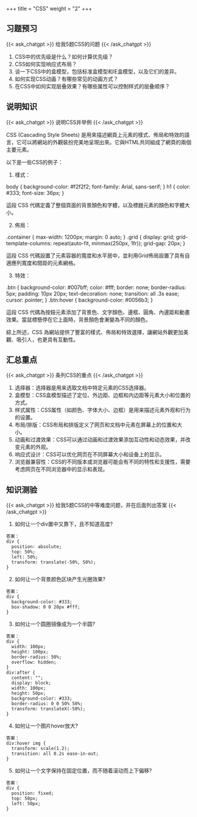 +++
title = "CSS"
weight = "2"
+++
## 习题预习
{{< ask_chatgpt >}}
给我5题CSS的问题
{{< /ask_chatgpt >}}



1. CSS中的优先级是什么？如何计算优先级？
2. CSS如何实现响应式布局？
3. 谈一下CSS中的盒模型，包括标准盒模型和IE盒模型，以及它们的差异。
4. 如何实现CSS动画？有哪些常见的动画方式？
5. 在CSS中如何实现层叠效果？有哪些属性可以控制样式的层叠顺序？   

## 说明知识
{{< ask_chatgpt >}}
说明CSS并举例
{{< /ask_chatgpt >}}



CSS (Cascading Style Sheets) 是用來描述網頁上元素的樣式、佈局和特效的語言，它可以將網站的外觀裝扮完美地呈現出來。它與HTML共同組成了網頁的兩個主要元素。

以下是一些CSS的例子：

1. 樣式：

body {
  background-color: #f2f2f2;
  font-family: Arial, sans-serif;
}
h1 {
  color: #333;
  font-size: 36px;
}

這段 CSS 代碼定義了整個頁面的背景顏色和字體，以及標題元素的顏色和字體大小。

2. 佈局：

.container {
  max-width: 1200px;
  margin: 0 auto;
}
.grid {
  display: grid;
  grid-template-columns: repeat(auto-fit, minmax(250px, 1fr));
  grid-gap: 20px;
}

這段 CSS 代碼設置了元素容器的寬度和水平居中，並利用Grid佈局設置了具有自適應列寬度和間距的元素網格。

3. 特效：

.btn {
  background-color: #007bff;
  color: #fff;
  border: none;
  border-radius: 5px;
  padding: 10px 20px;
  text-decoration: none;
  transition: all .3s ease;
  cursor: pointer;
}
.btn:hover {
  background-color: #0056b3;
}

這段 CSS 代碼為按鈕元素添加了背景色、文字顏色、邊框、圓角、內邊距和動畫效果。當鼠標懸停在它上面時，背景顏色會漸變為不同的顏色。

綜上所述，CSS 為網站提供了豐富的樣式、佈局和特效選擇，讓網站外觀更加美觀、吸引人，也更具有互動性。   

## 汇总重点
{{< ask_chatgpt >}}
条列CSS的重点
{{< /ask_chatgpt >}}



1. 选择器：选择器是用来选取文档中特定元素的CSS选择器。
2. 盒模型：CSS盒模型描述了定位、外边距、边框和内边距等元素大小和位置的方式。
3. 样式属性：CSS属性（如颜色、字体大小、边框）是用来描述元素外观和行为的设置。
4. 布局/排版：CSS布局和排版定义了网页和文档中元素在屏幕上的位置和大小。
5. 动画和过渡效果：CSS可以通过动画和过渡效果添加互动性和动态效果，并改变元素的外观。
6. 响应式设计：CSS可以优化网页在不同屏幕大小和设备上的显示。
7. 浏览器兼容性：CSS的不同版本或浏览器可能会有不同的特性和支援性，需要考虑网页在不同浏览器中的显示和表现。   

## 知识测验
{{< ask_chatgpt >}}
给我5题CSS的中等难度问题，并在后面列出答案
{{< /ask_chatgpt >}}



1. 如何让一个div置中又靠下，且不知道高度?

```
答案： 
div {
  position: absolute;
  top: 50%;
  left: 50%;
  transform: translate(-50%, 50%);
}
```

2. 如何让一个背景颜色区块产生光圈效果?

```
答案：
div {
  background-color: #333;
  box-shadow: 0 0 20px #fff;
}
```

3. 如何让一个圆圈镜像成为一个半圆?

```
答案：
div {
  width: 100px;
  height: 100px;
  border-radius: 50%;
  overflow: hidden;
}
div:after {
  content: "";
  display: block;
  width: 100px;
  height: 50px;
  background-color: #333;
  border-radius: 0 0 50% 50%;
  transform: translateX(-50%);
}
```

4. 如何让一个图片hover放大?

```
答案：
div:hover img {
  transform: scale(1.2);
  transition: all 0.2s ease-in-out;
}
```

5. 如何让一个文字保持在固定位置，而不随着滚动而上下偏移?

```
答案：
div {
  position: fixed;
  top: 50px;
  left: 50px;
}
```   

